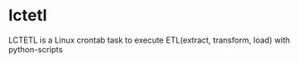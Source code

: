 # lctetl
LCTETL is a Linux crontab task to execute ETL(extract, transform, load) with python-scripts

